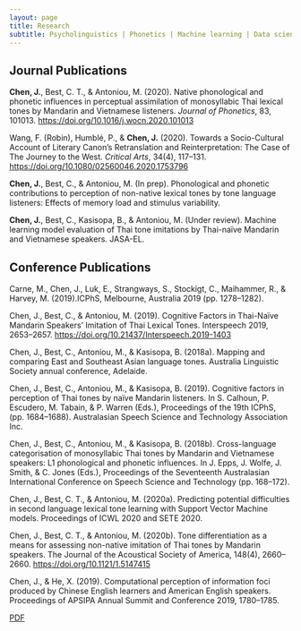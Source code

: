 ```yaml
---
layout: page
title: Research
subtitle: Psycholinguistics | Phonetics | Machine learning | Data science
---
```


## Journal Publications

**Chen, J.**, Best, C. T., & Antoniou, M. (2020). Native phonological and phonetic influences in perceptual assimilation of monosyllabic Thai lexical tones by Mandarin and Vietnamese listeners. *Journal of Phonetics*, 83, 101013. https://doi.org/10.1016/j.wocn.2020.101013

Wang, F. (Robin), Humblé, P., & **Chen, J.** (2020). Towards a Socio-Cultural Account of Literary Canon’s Retranslation and Reinterpretation: The Case of The Journey to the West. *Critical Arts*, 34(4), 117–131. https://doi.org/10.1080/02560046.2020.1753796

**Chen, J.**, Best, C., & Antoniou, M. (In prep). Phonological and phonetic contributions to perception of non-native lexical tones by tone language listeners: Effects of memory load and stimulus variability.

**Chen, J.**, Best, C., Kasisopa, B., & Antoniou, M. (Under review). Machine learning model evaluation of Thai tone imitations by Thai-naïve Mandarin and Vietnamese speakers. JASA-EL.

## Conference Publications

Carne, M., Chen, J., Luk, E., Strangways, S., Stockigt, C., Maihammer, R., & Harvey, M. (2019).ICPhS, Melbourne, Australia 2019 (pp. 1278–1282). 

Chen, J., Best, C., & Antoniou, M. (2019). Cognitive Factors in Thai-Naïve Mandarin Speakers’ Imitation of Thai Lexical Tones. Interspeech 2019, 2653–2657. https://doi.org/10.21437/Interspeech.2019-1403

Chen, J., Best, C., Antoniou, M., & Kasisopa, B. (2018a). Mapping and comparing East and Southeast Asian language tones. Australia Linguistic Society annual conference, Adelaide.

Chen, J., Best, C., Antoniou, M., & Kasisopa, B. (2019). Cognitive factors in perception of Thai tones by naïve Mandarin listeners. In S. Calhoun, P. Escudero, M. Tabain, & P. Warren (Eds.), Proceedings of the 19th ICPhS, (pp. 1684–1688). Australasian Speech Science and Technology Association Inc.

Chen, J., Best, C., Antoniou, M., & Kasisopa, B. (2018b). Cross-language categorisation of monosyllabic Thai tones by Mandarin and Vietnamese speakers: L1 phonological and phonetic influences. In J. Epps, J. Wolfe, J. Smith, & C. Jones (Eds.), Proceedings of the Seventeenth Australasian International Conference on Speech Science and Technology (pp. 168–172).

Chen, J., Best, C. T., & Antoniou, M. (2020a). Predicting potential difficulties in second language lexical tone learning with Support Vector Machine models. Proceedings of ICWL 2020 and SETE 2020.

Chen, J., Best, C. T., & Antoniou, M. (2020b). Tone differentiation as a means for assessing non-native imitation of Thai tones by Mandarin speakers. The Journal of the Acoustical Society of America, 148(4), 2660–2660. https://doi.org/10.1121/1.5147415

Chen, J., & He, X. (2019). Computational perception of information foci produced by Chinese English learners and American English speakers. Proceedings of APSIPA Annual Summit and Conference 2019, 1780–1785.

[PDF](https://www.mq.edu.au/about/about-the-university/faculties-and-departments/faculty-of-human-sciences/departments-and-centres/department-of-linguistics/our-research/phonetics-and-phonology/speech/acoustics)




